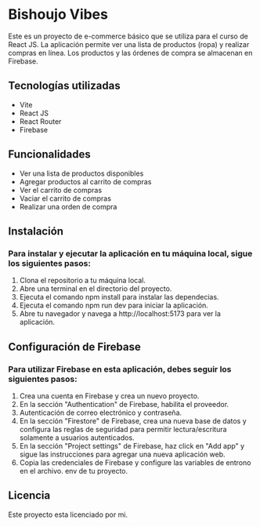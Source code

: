 # Bishoujo Vibes
Este es un proyecto de e-commerce básico que se utiliza para el curso de React JS. La aplicación permite ver una lista de productos (ropa) y realizar compras en línea. Los productos y las órdenes de compra se almacenan en Firebase.

## Tecnologías utilizadas
- Vite
- React JS
- React Router
- Firebase

## Funcionalidades

- Ver una lista de productos disponibles
- Agregar productos al carrito de compras
- Ver el carrito de compras
- Vaciar el carrito de compras
- Realizar una orden de compra

## Instalación

### Para instalar y ejecutar la aplicación en tu máquina local, sigue los siguientes pasos:

1. Clona el repositorio a tu máquina local.
2. Abre una terminal en el directorio del proyecto.
3. Ejecuta el comando npm install para instalar las dependecias.
4. Ejecuta el comando npm run dev para iniciar la aplicación.
5. Abre tu navegador y navega a http://localhost:5173 para ver la aplicación.

## Configuración de Firebase

### Para utilizar Firebase en esta aplicación, debes seguir los siguientes pasos:

1. Crea una cuenta en Firebase y crea un nuevo proyecto.
2. En la sección "Authentication" de Firebase, habilita el proveedor.
3. Autenticación de correo electrónico y contraseña.
4. En la sección "Firestore" de Firebase, crea una nueva base de datos y configura las reglas de seguridad para permitir lectura/escritura solamente a usuarios autenticados.
5. En la sección "Project settings" de Firebase, haz click en "Add app" y sigue las instrucciones para agregar una nueva aplicación web.
6. Copia las credenciales de Firebase y configure las variables de entrono en el archivo. env de tu proyecto.

## Licencia
Este proyecto esta licenciado por mi.

